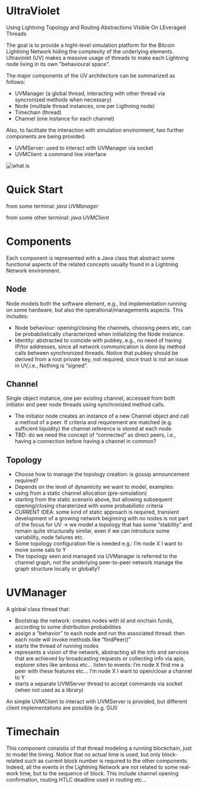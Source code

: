 # UltraViolet
Using Lightning Topology and Routing Abstractions VIsible On LEveraged Threads

The goal is to provide a hight-level simulation platform for the Bitcoin Lightning Network hiding the complexity of the underlying elements.
Ultraviolet (UV) makes a massive usage of threads to make each Lightning node living in its own "behavioural space".

The major components of the UV architecture can be summarized as follows:

- UVManager (a global thread, interacting with other thread via syncronized methods when necessary)
- Node (multiple thread instances, one per Ligthning node)
- Timechain (thread)
- Channel (one instance for each channel)

Also, to facilitate the interaction with simulation environment, two further components are being provided:
- UVMServer: used to interact with UVManager via socket
- UVMClient: a command line interface

![what is](uv.png)

# Quick Start

from some terminal:
*java UVManager*

from some other terminal:
*java UVMClient*



# Components

Each component is represented with a Java class that abstract some functional aspects of the related concepts usually found in a Lightning Network environment. 


## Node
Node models both the software element, e.g., lnd implementation running on some hardware, but also the operational/managements aspects.
This includes:

- Node behaviour: opening/closing the channels, choosing peers etc, can be probabilistically characterized when initializing the Node instance. 
- Identity: abstracted to coincide with pubkey,.e.g., no need of having IP/tor addresses, since all network
  communication is done by method calls between synchronized threads. Notice that pubkey should be derived from a root
  private key, not required, since trust is not an issue in UV,i.e., Nothing is “signed”.
## Channel
Single object instance, one per existing channel, accessed from both initiator and peer node threads using synchronized method calls.
- The initiator node creates an instance of a new Channel object and call a method of a peer. If criteria and requirement are matched (e.g. sufficient liquidity) the channel reference is stored at each node.
- TBD: do we need the concept of “connected” as direct peers, i.e., having a connection before having a channel in common?


## Topology
- Choose how to manage the topology creation: is gossip announcement required?
- Depends on the level of dynamicity we want to model, examples:
- using from a static channel allocation (pre-simulation)
- starting from the static scenario above, but allowing subsequent opening/closing charaterized with some probabilistic criteria
- CURRENT IDEA: some kind of static approach is required, transient development of a growing network beginning with no nodes is not part of the focus for UV -> we model a topology that has some “stability” and remain quite structurally similar, even if we can introduce some variability, node failures etc.
- Some topology configuration file is needed 
 e.g.: I’m node X I want to move some sats to Y
- The topology seen and managed via UVManager is referred to the channel graph, not the underlying peer-to-peer network
manage the graph structure locally or globally?

# UVManager 
A global class thread that:
- Bootstrap the network: creates nodes with id and onchain funds, according to some distribution probabilities
- assign a “behavior” to each node and run the associated thread: then each node will invoke methods like “findPeer()”
- starts the thread of running nodes
- represents a vision of the network, abstracting all the info and services that are achieved by broadcasting requests or collecting info via apis, explorer sites like amboss etc…
  listen to events:
  I’m node X find me a peer with these features etc…
  I’m node X I want to open/close a channel to Y
- starts a separate UVMServer thread to accept commands via socket (when not used as a library)

An simple UVMClient to interact with UVMServer is provided, but different client implementations are possible (e.g. GUI)

# Timechain
This component consistis of that thread modeling a running blockchain, just to model the timing. 
Notice that no actual time is used, but only block-related such as current block number is required to the other components.
Indeed, all the events in the Lightning Network are not related to some real-work time, but to the sequence of block.
This include channel opening confirmation, routing HTLC deadline used in routing etc...

